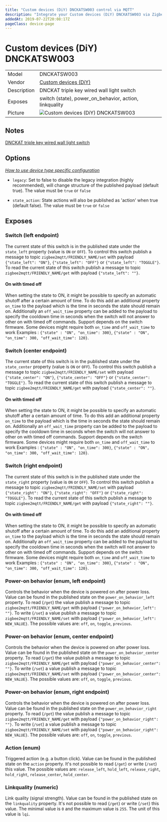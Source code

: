 ```yaml
---
title: "Custom devices (DiY) DNCKATSW003 control via MQTT"
description: "Integrate your Custom devices (DiY) DNCKATSW003 via Zigbee2MQTT with whatever smart home infrastructure you are using without the vendor's bridge or gateway."
addedAt: 2019-07-22T20:08:17Z
pageClass: device-page
---
```


<!-- !!!! -->
<!-- ATTENTION: This file is auto-generated through docgen! -->
<!-- You can only edit the "Notes"-Section between the two comment lines "Notes BEGIN" and "Notes END". -->
<!-- Do not use h1 or h2 heading within "## Notes"-Section. -->
<!-- !!!! -->

# Custom devices (DiY) DNCKATSW003

|     |     |
|-----|-----|
| Model | DNCKATSW003  |
| Vendor  | [Custom devices (DiY)](/supported-devices/#v=Custom%20devices%20(DiY))  |
| Description | DNCKAT triple key wired wall light switch |
| Exposes | switch (state), power_on_behavior, action, linkquality |
| Picture | ![Custom devices (DiY) DNCKATSW003](https://www.zigbee2mqtt.io/images/devices/DNCKATSW003.png) |


<!-- Notes BEGIN: You can edit here. Add "## Notes" headline if not already present. -->
## Notes
[DNCKAT triple key wired wall light switch](https://github.com/dzungpv/dnckatsw00x/)
<!-- Notes END: Do not edit below this line -->



## Options
*[How to use device type specific configuration](../guide/configuration/devices-groups.md#specific-device-options)*

* `legacy`: Set to false to disable the legacy integration (highly recommended), will change structure of the published payload (default true). The value must be `true` or `false`

* `state_action`: State actions will also be published as 'action' when true (default false). The value must be `true` or `false`


## Exposes

### Switch (left endpoint)
The current state of this switch is in the published state under the `state_left` property (value is `ON` or `OFF`).
To control this switch publish a message to topic `zigbee2mqtt/FRIENDLY_NAME/set` with payload `{"state_left": "ON"}`, `{"state_left": "OFF"}` or `{"state_left": "TOGGLE"}`.
To read the current state of this switch publish a message to topic `zigbee2mqtt/FRIENDLY_NAME/get` with payload `{"state_left": ""}`.

#### On with timed off
When setting the state to ON, it might be possible to specify an automatic shutoff after a certain amount of time. To do this add an additional property `on_time` to the payload which is the time in seconds the state should remain on.
Additionally an `off_wait_time` property can be added to the payload to specify the cooldown time in seconds when the switch will not answer to other on with timed off commands.
Support depends on the switch firmware. Some devices might require both `on_time` and `off_wait_time` to work
Examples : `{"state" : "ON", "on_time": 300}`, `{"state" : "ON", "on_time": 300, "off_wait_time": 120}`.

### Switch (center endpoint)
The current state of this switch is in the published state under the `state_center` property (value is `ON` or `OFF`).
To control this switch publish a message to topic `zigbee2mqtt/FRIENDLY_NAME/set` with payload `{"state_center": "ON"}`, `{"state_center": "OFF"}` or `{"state_center": "TOGGLE"}`.
To read the current state of this switch publish a message to topic `zigbee2mqtt/FRIENDLY_NAME/get` with payload `{"state_center": ""}`.

#### On with timed off
When setting the state to ON, it might be possible to specify an automatic shutoff after a certain amount of time. To do this add an additional property `on_time` to the payload which is the time in seconds the state should remain on.
Additionally an `off_wait_time` property can be added to the payload to specify the cooldown time in seconds when the switch will not answer to other on with timed off commands.
Support depends on the switch firmware. Some devices might require both `on_time` and `off_wait_time` to work
Examples : `{"state" : "ON", "on_time": 300}`, `{"state" : "ON", "on_time": 300, "off_wait_time": 120}`.

### Switch (right endpoint)
The current state of this switch is in the published state under the `state_right` property (value is `ON` or `OFF`).
To control this switch publish a message to topic `zigbee2mqtt/FRIENDLY_NAME/set` with payload `{"state_right": "ON"}`, `{"state_right": "OFF"}` or `{"state_right": "TOGGLE"}`.
To read the current state of this switch publish a message to topic `zigbee2mqtt/FRIENDLY_NAME/get` with payload `{"state_right": ""}`.

#### On with timed off
When setting the state to ON, it might be possible to specify an automatic shutoff after a certain amount of time. To do this add an additional property `on_time` to the payload which is the time in seconds the state should remain on.
Additionally an `off_wait_time` property can be added to the payload to specify the cooldown time in seconds when the switch will not answer to other on with timed off commands.
Support depends on the switch firmware. Some devices might require both `on_time` and `off_wait_time` to work
Examples : `{"state" : "ON", "on_time": 300}`, `{"state" : "ON", "on_time": 300, "off_wait_time": 120}`.

### Power-on behavior (enum, left endpoint)
Controls the behavior when the device is powered on after power loss.
Value can be found in the published state on the `power_on_behavior_left` property.
To read (`/get`) the value publish a message to topic `zigbee2mqtt/FRIENDLY_NAME/get` with payload `{"power_on_behavior_left": ""}`.
To write (`/set`) a value publish a message to topic `zigbee2mqtt/FRIENDLY_NAME/set` with payload `{"power_on_behavior_left": NEW_VALUE}`.
The possible values are: `off`, `on`, `toggle`, `previous`.

### Power-on behavior (enum, center endpoint)
Controls the behavior when the device is powered on after power loss.
Value can be found in the published state on the `power_on_behavior_center` property.
To read (`/get`) the value publish a message to topic `zigbee2mqtt/FRIENDLY_NAME/get` with payload `{"power_on_behavior_center": ""}`.
To write (`/set`) a value publish a message to topic `zigbee2mqtt/FRIENDLY_NAME/set` with payload `{"power_on_behavior_center": NEW_VALUE}`.
The possible values are: `off`, `on`, `toggle`, `previous`.

### Power-on behavior (enum, right endpoint)
Controls the behavior when the device is powered on after power loss.
Value can be found in the published state on the `power_on_behavior_right` property.
To read (`/get`) the value publish a message to topic `zigbee2mqtt/FRIENDLY_NAME/get` with payload `{"power_on_behavior_right": ""}`.
To write (`/set`) a value publish a message to topic `zigbee2mqtt/FRIENDLY_NAME/set` with payload `{"power_on_behavior_right": NEW_VALUE}`.
The possible values are: `off`, `on`, `toggle`, `previous`.

### Action (enum)
Triggered action (e.g. a button click).
Value can be found in the published state on the `action` property.
It's not possible to read (`/get`) or write (`/set`) this value.
The possible values are: `release_left`, `hold_left`, `release_right`, `hold_right`, `release_center`, `hold_center`.

### Linkquality (numeric)
Link quality (signal strength).
Value can be found in the published state on the `linkquality` property.
It's not possible to read (`/get`) or write (`/set`) this value.
The minimal value is `0` and the maximum value is `255`.
The unit of this value is `lqi`.

